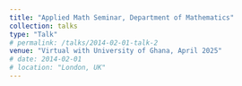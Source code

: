 ```yaml
---
title: "Applied Math Seminar, Department of Mathematics"
collection: talks
type: "Talk"
# permalink: /talks/2014-02-01-talk-2
venue: "Virtual with University of Ghana, April 2025"
# date: 2014-02-01
# location: "London, UK"
---
```


<!-- [More information here](http://example2.com)

This is a description of your talk, which is a markdown files that can be all markdown-ified like any other post. Yay markdown! -->
